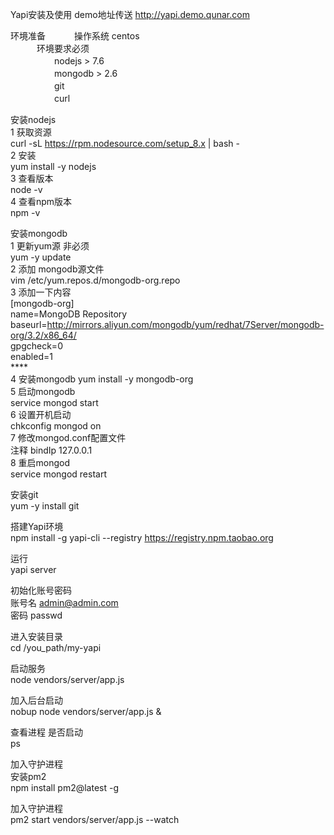 Yapi安装及使用 demo地址传送  http://yapi.demo.qunar.com  



环境准备
　　　操作系统  centos  
　　　环境要求必须    
　　　　　nodejs  > 7.6  
　　　　　mongodb > 2.6  
　　　　　git   
　　　　　curl   

安装nodejs   
    1 获取资源  
        curl -sL https://rpm.nodesource.com/setup_8.x | bash -  
    2 安装  
        yum install -y nodejs  
    3 查看版本  
        node -v  
    4 查看npm版本  
        npm -v  

安装mongodb  
    1 更新yum源  非必须  
        yum -y update  
    2 添加 mongodb源文件     
        vim /etc/yum.repos.d/mongodb-org.repo    
    3 添加一下内容    
        [mongodb-org]    
        name=MongoDB Repository     
        baseurl=http://mirrors.aliyun.com/mongodb/yum/redhat/7Server/mongodb-org/3.2/x86_64/    
        gpgcheck=0      		
        enabled=1  
    ****  	
    4 安装mongodb	
        yum install -y mongodb-org		
    5 启动mongodb   			
        service mongod start   		
    6 设置开机启动  		
        chkconfig mongod on	 		
    7 修改mongod.conf配置文件	   		
        注释 bindIp  127.0.0.1   	
    8 重启mongod	  		
        service mongod restart		

安装git     	  		
    yum -y install git		
		
搭建Yapi环境	  	
    npm install -g yapi-cli --registry https://registry.npm.taobao.org  		
    	
运行	  	
    yapi server	  	
   	
初始化账号密码     		
    账号名  admin@admin.com       		 
    密码  passwd       		

进入安装目录     		
    cd /you_path/my-yapi       		
    		  
启动服务           		
    node vendors/server/app.js        		
   		
加入后台启动      		
    nobup node vendors/server/app.js &      
  
查看进程 是否启动    	 
    ps    
  	
  
  
加入守护进程  
安装pm2    
    npm install pm2@latest -g   
   
加入守护进程   
    pm2 start vendors/server/app.js --watch   